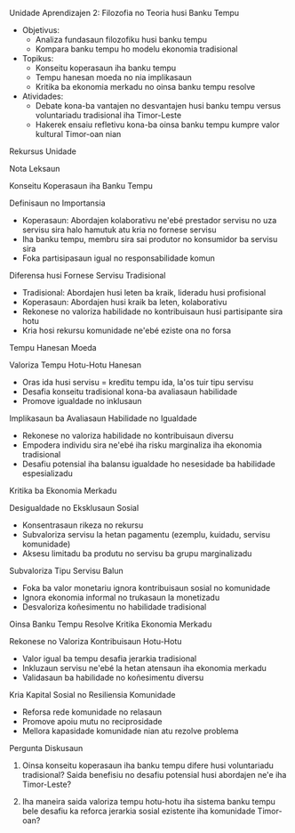Unidade Aprendizajen 2: Filozofia no Teoria husi Banku Tempu
- Objetivus:
  * Analiza fundasaun filozofiku husi banku tempu
  * Kompara banku tempu ho modelu ekonomia tradisional
- Topikus:
  * Konseitu koperasaun iha banku tempu
  * Tempu hanesan moeda no nia implikasaun
  * Kritika ba ekonomia merkadu no oinsa banku tempu resolve
- Atividades:
  * Debate kona-ba vantajen no desvantajen husi banku tempu versus voluntariadu tradisional iha Timor-Leste
  * Hakerek ensaiu refletivu kona-ba oinsa banku tempu kumpre valor kultural Timor-oan nian

Rekursus Unidade

Nota Leksaun

Konseitu Koperasaun iha Banku Tempu

Definisaun no Importansia
- Koperasaun: Abordajen kolaborativu ne'ebé prestador servisu no uza servisu sira halo hamutuk atu kria no fornese servisu
- Iha banku tempu, membru sira sai produtor no konsumidor ba servisu sira
- Foka partisipasaun igual no responsabilidade komun

Diferensa husi Fornese Servisu Tradisional
- Tradisional: Abordajen husi leten ba kraik, lideradu husi profisional
- Koperasaun: Abordajen husi kraik ba leten, kolaborativu
- Rekonese no valoriza habilidade no kontribuisaun husi partisipante sira hotu
- Kria hosi rekursu komunidade ne'ebé eziste ona no forsa

Tempu Hanesan Moeda

Valoriza Tempu Hotu-Hotu Hanesan
- Oras ida husi servisu = kreditu tempu ida, la'os tuir tipu servisu
- Desafia konseitu tradisional kona-ba avaliasaun habilidade
- Promove igualdade no inklusaun

Implikasaun ba Avaliasaun Habilidade no Igualdade
- Rekonese no valoriza habilidade no kontribuisaun diversu
- Empodera individu sira ne'ebé iha risku marginaliza iha ekonomia tradisional
- Desafiu potensial iha balansu igualdade ho nesesidade ba habilidade espesializadu

Kritika ba Ekonomia Merkadu

Desigualdade no Eksklusaun Sosial
- Konsentrasaun rikeza no rekursu
- Subvaloriza servisu la hetan pagamentu (ezemplu, kuidadu, servisu komunidade)
- Aksesu limitadu ba produtu no servisu ba grupu marginalizadu

Subvaloriza Tipu Servisu Balun
- Foka ba valor monetariu ignora kontribuisaun sosial no komunidade
- Ignora ekonomia informal no trukasaun la monetizadu
- Desvaloriza koñesimentu no habilidade tradisional

Oinsa Banku Tempu Resolve Kritika Ekonomia Merkadu

Rekonese no Valoriza Kontribuisaun Hotu-Hotu
- Valor igual ba tempu desafia jerarkia tradisional
- Inkluzaun servisu ne'ebé la hetan atensaun iha ekonomia merkadu
- Validasaun ba habilidade no koñesimentu diversu

Kria Kapital Sosial no Resiliensia Komunidade
- Reforsa rede komunidade no relasaun
- Promove apoiu mutu no reciprosidade
- Mellora kapasidade komunidade nian atu rezolve problema

Pergunta Diskusaun

1. Oinsa konseitu koperasaun iha banku tempu difere husi voluntariadu tradisional? Saida benefisiu no desafiu potensial husi abordajen ne'e iha Timor-Leste?

2. Iha maneira saida valoriza tempu hotu-hotu iha sistema banku tempu bele desafiu ka reforca jerarkia sosial ezistente iha komunidade Timor-oan?